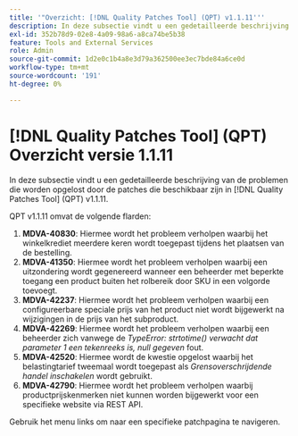```yaml
---
title: '"Overzicht: [!DNL Quality Patches Tool] (QPT) v1.1.11'''
description: In deze subsectie vindt u een gedetailleerde beschrijving van de problemen die worden opgelost door de patches die beschikbaar zijn in [!DNL Quality Patches Tool] (QPT) v1.1.11.
exl-id: 352b78d9-02e8-4a09-98a6-a8ca74be5b38
feature: Tools and External Services
role: Admin
source-git-commit: 1d2e0c1b4a8e3d79a362500ee3ec7bde84a6ce0d
workflow-type: tm+mt
source-wordcount: '191'
ht-degree: 0%

---
```


# [!DNL Quality Patches Tool] (QPT) Overzicht versie 1.1.11

In deze subsectie vindt u een gedetailleerde beschrijving van de problemen die worden opgelost door de patches die beschikbaar zijn in [!DNL Quality Patches Tool] (QPT) v1.1.11.

QPT v1.1.11 omvat de volgende flarden:

1. **MDVA-40830**: Hiermee wordt het probleem verholpen waarbij het winkelkrediet meerdere keren wordt toegepast tijdens het plaatsen van de bestelling.
1. **MDVA-41350**: Hiermee wordt het probleem verholpen waarbij een uitzondering wordt gegenereerd wanneer een beheerder met beperkte toegang een product buiten het rolbereik door SKU in een volgorde toevoegt.
1. **MDVA-42237**: Hiermee wordt het probleem verholpen waarbij een configureerbare speciale prijs van het product niet wordt bijgewerkt na wijzigingen in de prijs van het subproduct.
1. **MDVA-42269**: Hiermee wordt het probleem verholpen waarbij een beheerder zich vanwege de *TypeError: strtotime() verwacht dat parameter 1 een tekenreeks is, null gegeven* fout.
1. **MDVA-42520**: Hiermee wordt de kwestie opgelost waarbij het belastingtarief tweemaal wordt toegepast als *Grensoverschrijdende handel inschakelen* wordt gebruikt.
1. **MDVA-42790**: Hiermee wordt het probleem verholpen waarbij productprijskenmerken niet kunnen worden bijgewerkt voor een specifieke website via REST API.

Gebruik het menu links om naar een specifieke patchpagina te navigeren.
